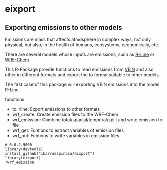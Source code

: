 # eixport

## Exporting emissions to other models

Emissions are mass that affects atmosphere in complex ways, not only physical,
but also, in the health of humans, ecosystems, economically, etc.

There are several models whose inputs are emissions, such as [R-Line](https://www.cmascenter.org/r-line/) or [WRF-Chem](https://ruc.noaa.gov/wrf/wrf-chem/).

This R-Package provide functions to read emissions from [VEIN](https://github.com/ibarraespinosa/vein) and also other 
in different formats and export the to format suitable to other models.

The first casetof this package will exporting VEIN emissions into the model R-Line.

functions:

- to_rline: Export emissions to other formats
- wrf_create:	Create emission files to the WRF-Chem
- wrf_emission:	Combine total/spacial/temporal/split and write emission to file
- wrf_get:	Funtions to extract variables of emission files
- wrf_put:	Funtions to write variables in emission files


```{r eval=F}
# 0.0.2.9000
library(devtools)
install_github("ibarraespinosa/eixport")
library(eixport)
?wrf_emission
```


